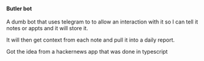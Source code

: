 #### Butler bot

A dumb bot that uses telegram to to allow an interaction with it so I can tell it notes or appts and it will store it. 

It will then get context from each note and pull it into a daily report.

Got the idea from a hackernews app that was done in typescript
